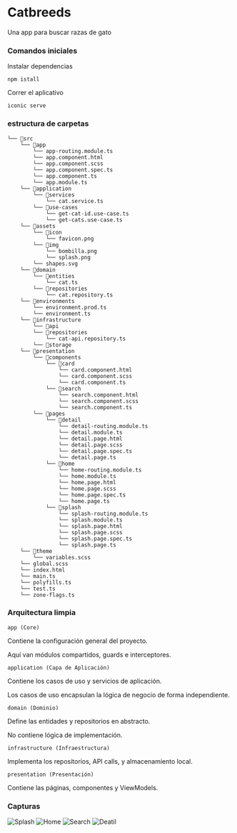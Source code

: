 
# Catbreeds

Una app para buscar razas de gato


### Comandos iniciales

Instalar dependencias 

`npm istall`

Correr el aplicativo 

`iconic serve`

### estructura de carpetas

```
└── 📁src
    └── 📁app
        └── app-routing.module.ts
        └── app.component.html
        └── app.component.scss
        └── app.component.spec.ts
        └── app.component.ts
        └── app.module.ts
    └── 📁application
        └── 📁services
            └── cat.service.ts
        └── 📁use-cases
            └── get-cat-id.use-case.ts
            └── get-cats.use-case.ts
    └── 📁assets
        └── 📁icon
            └── favicon.png
        └── 📁img
            └── bombilla.png
            └── splash.png
        └── shapes.svg
    └── 📁domain
        └── 📁entities
            └── cat.ts
        └── 📁repositories
            └── cat.repository.ts
    └── 📁environments
        └── environment.prod.ts
        └── environment.ts
    └── 📁infrastructure
        └── 📁api
        └── 📁repositories
            └── cat-api.repository.ts
        └── 📁storage
    └── 📁presentation
        └── 📁components
            └── 📁card
                └── card.component.html
                └── card.component.scss
                └── card.component.ts
            └── 📁search
                └── search.component.html
                └── search.component.scss
                └── search.component.ts
        └── 📁pages
            └── 📁detail
                └── detail-routing.module.ts
                └── detail.module.ts
                └── detail.page.html
                └── detail.page.scss
                └── detail.page.spec.ts
                └── detail.page.ts
            └── 📁home
                └── home-routing.module.ts
                └── home.module.ts
                └── home.page.html
                └── home.page.scss
                └── home.page.spec.ts
                └── home.page.ts
            └── 📁splash
                └── splash-routing.module.ts
                └── splash.module.ts
                └── splash.page.html
                └── splash.page.scss
                └── splash.page.spec.ts
                └── splash.page.ts
    └── 📁theme
        └── variables.scss
    └── global.scss
    └── index.html
    └── main.ts
    └── polyfills.ts
    └── test.ts
    └── zone-flags.ts
```

### Arquitectura limpia 

`app (Core)`

Contiene la configuración general del proyecto.

Aquí van módulos compartidos, guards e interceptores.

`application (Capa de Aplicación)`

Contiene los casos de uso y servicios de aplicación.

Los casos de uso encapsulan la lógica de negocio de forma independiente.

`domain (Dominio)`

Define las entidades y repositorios en abstracto.

No contiene lógica de implementación.

`infrastructure (Infraestructura)`

Implementa los repositorios, API calls, y almacenamiento local.

`presentation (Presentación)`

Contiene las páginas, componentes y ViewModels.

### Capturas 

![Splash](./src/assets/jpg/one.png)
![Home](./src/assets/jpg/two.png)
![Search](./src/assets/jpg/three.png)
![Deatil](./src/assets/jpg/four.png)
